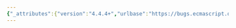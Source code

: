 ```yaml
---
{"_attributes":{"version":"4.4.4+","urlbase":"https://bugs.ecmascript.org/","maintainer":"dherman@mozilla.com"},"bug":{"bug_id":751,"creation_ts":"2012-10-06 13:50:00 -0700","short_desc":"[13.1] \"Runtime Semantics: Instantiate Function Declaration\" should be renamed","delta_ts":"2012-10-26 15:34:35 -0700","product":"Draft for 6th Edition","component":"editorial issue","version":"Rev 10: September 27, 2012 Draft","rep_platform":"All","op_sys":"All","bug_status":"RESOLVED","resolution":"FIXED","priority":"Normal","bug_severity":"minor","everconfirmed":true,"reporter":{"uid":"andrebargull","name":"André Bargull"},"assigned_to":{"uid":"allen","name":"Allen Wirfs-Brock"},"long_desc":[{"commentid":1883,"comment_count":0,"who":{"uid":"andrebargull","name":"André Bargull"},"bug_when":"2012-10-06 13:50:09 -0700","thetext":"\"[13.1] Runtime Semantics: Instantiate Function Declaration\" should be renamed to avoid confusion with \"[10.5.3] Function Declaration Instantiation\". The section names are just too similar. \n\n\n(I've filed this under \"editorial issue\", but I'm not entirely sure that's the correct component for this kind of issue.)"},{"commentid":2005,"comment_count":1,"who":{"uid":"allen","name":"Allen Wirfs-Brock"},"bug_when":"2012-10-24 12:00:56 -0700","thetext":"corrected in rev 11 editor's draft"},{"commentid":2197,"comment_count":2,"who":{"uid":"allen","name":"Allen Wirfs-Brock"},"bug_when":"2012-10-26 15:34:35 -0700","thetext":"in October 26, 2012 release draft"}]}}
---
```

